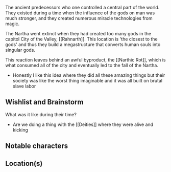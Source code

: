 
The ancient predecessors who one controlled a central part of the world. They existed during a time when the influence of the gods on man was much stronger, and they created numerous miracle technologies from magic.

The Nartha went extinct when they had created too many gods in the capitol City of the Valley, [[Rahnarth]]. This location is 'the closest to the gods' and thus they build a megastructure that converts human souls into singular gods.

This reaction leaves behind an awful byproduct, the [[Narthic Rot]], which is what consumed all of the city and eventually led to the fall of the Nartha.

- Honestly I like this idea where they did all these amazing things but their society was like the worst thing imaginable and it was all built on brutal slave labor
## Wishlist and Brainstorm

What was it like during their time?
- Are we doing a thing with the [[Deities]] where they were alive and kicking
## Notable characters


## Location(s)

